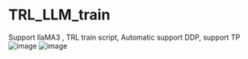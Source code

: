 # TRL_LLM_train
Support llaMA3 ,
TRL train script, Automatic support DDP, support TP
![image](https://github.com/hellangleZ/TRL_LLM_train/assets/15274284/d931f34b-2367-4088-bdfc-dbef2931bbfb)
![image](https://github.com/hellangleZ/TRL_LLM_train/assets/15274284/f449fc37-fca0-43f8-b7a3-f67f10e0b2b4)
